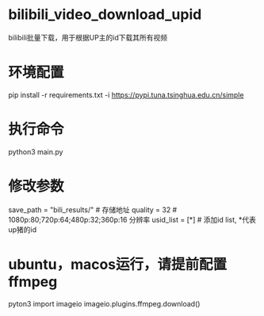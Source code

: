 # bilibili_video_download_upid
bilibili批量下载，用于根据UP主的id下载其所有视频
# 环境配置
pip install -r requirements.txt -i https://pypi.tuna.tsinghua.edu.cn/simple
# 执行命令
python3 main.py
# 修改参数
save_path = "bili_results/" # 存储地址
quality = 32 # 1080p:80;720p:64;480p:32;360p:16 分辨率
usid_list = [*] # 添加id list, *代表up猪的id
# ubuntu，macos运行，请提前配置ffmpeg
pyton3
import imageio
imageio.plugins.ffmpeg.download()

